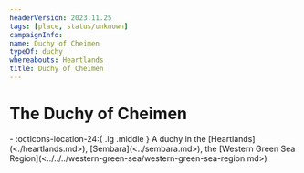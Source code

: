 ```yaml
---
headerVersion: 2023.11.25
tags: [place, status/unknown]
campaignInfo:
name: Duchy of Cheimen
typeOf: duchy
whereabouts: Heartlands
title: Duchy of Cheimen
---
```


# The Duchy of Cheimen
<div class="grid cards ext-narrow-margin ext-one-column" markdown>
-    :octicons-location-24:{ .lg .middle } A duchy in the [Heartlands](<./heartlands.md>), [Sembara](<../sembara.md>), the [Western Green Sea Region](<../../../western-green-sea/western-green-sea-region.md>)  
</div>





